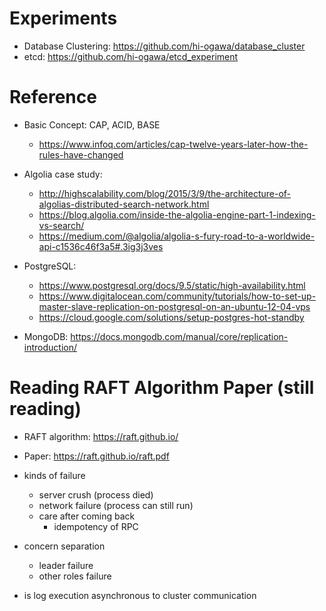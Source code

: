 <!--
{
  "title": "Distributed system",
  "date": "2016-07-02T15:52:53.000Z",
  "category": "",
  "tags": [
    "ops",
    "database",
    "distributed-system"
  ],
  "draft": false
}
-->

# Experiments

- Database Clustering: https://github.com/hi-ogawa/database_cluster
- etcd: https://github.com/hi-ogawa/etcd_experiment

# Reference

- Basic Concept: CAP, ACID, BASE
  - https://www.infoq.com/articles/cap-twelve-years-later-how-the-rules-have-changed

- Algolia case study:
  - http://highscalability.com/blog/2015/3/9/the-architecture-of-algolias-distributed-search-network.html
  - https://blog.algolia.com/inside-the-algolia-engine-part-1-indexing-vs-search/
  - https://medium.com/@algolia/algolia-s-fury-road-to-a-worldwide-api-c1536c46f3a5#.3ig3j3ves

- PostgreSQL:
  - https://www.postgresql.org/docs/9.5/static/high-availability.html
  - https://www.digitalocean.com/community/tutorials/how-to-set-up-master-slave-replication-on-postgresql-on-an-ubuntu-12-04-vps 
  - https://cloud.google.com/solutions/setup-postgres-hot-standby

- MongoDB: https://docs.mongodb.com/manual/core/replication-introduction/

# Reading RAFT Algorithm Paper (still reading)
  
- RAFT algorithm: https://raft.github.io/
- Paper: https://raft.github.io/raft.pdf

- kinds of failure
  - server crush (process died)
  - network failure (process can still run)
  - care after coming back
      - idempotency of RPC

- concern separation
  - leader failure
  - other roles failure

- is log execution asynchronous to cluster communication